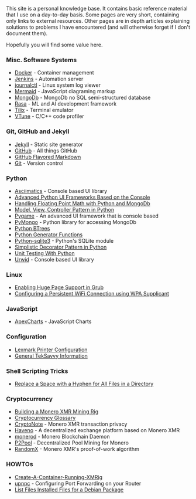 This site is a personal knowledge base. It contains basic reference material that I use on a day-to-day basis. Some pages are very short, containing only links to external resources. Other pages are in depth articles explaining solutions to problems I have encountered (and will otherwise forget if I don't document them).

Hopefully you will find some value here.

### Misc. Software Systems

* [Docker](/NadimGhaznavi/kb/wiki/Docker) - Container management
* [Jenkins](/NadimGhaznavi/kb/wiki/Jenkins) - Automation server
* [journalctl](/NadimGhaznavi/kb/wiki/journalctl) - Linux system log viewer
* [Mermaid](/NadimGhaznavi/kb/wiki/mermaid) - JavaScript diagraming markup
* [MongoDb](/NadimGhaznavi/kb/wiki/MongoDb) - MongoDb no SQL semi-structured database
* [Rasa](/NadimGhaznavi/kb/wiki/Rasa) - ML and AI development framework
* [Tilix](/NadimGhaznavi/kb/wiki/Tilix) - Terminal emulator
* [VTune](/NadimGhaznavi/kb/wiki/VTune) - C/C++ code profiler

### Git, GitHub and Jekyll
* [Jekyll](/NadimGhaznavi/kb/wiki/Jekyll) - Static site generator
* [GitHub](/NadimGhaznavi/kb/wiki/GitHub) - All things GitHub
* [GitHub Flavored Markdown](https://docs.github.com/en/get-started/writing-on-github)
* [Git](/NadimGhaznavi/kb/wiki/Git) - Version control

### Python
* [Asciimatics](/NadimGhaznavi/kb/wiki/Asciimatics) - Console based UI library
* [Advanced Python UI Frameworks Based on the Console](/NadimGhaznavi/kb/wiki/Advanced-Python-UI-Frameworks-Based-on-the-Console)
* [Handling Floating Point Math with Python and MongoDb](/NadimGhaznavi/kb/wiki/Handling-Floating-Point-Math-with-Python-and-MongoDb)
* [Model, View, Controller Pattern in Python](/NadimGhaznavi/kb/wiki/Model-View-Controller-Pattern-in-Python)
* [Pygame](/NadimGhaznavi/kb/wiki/Pygame) - An advanced UI framework that is console based
* [PyMongo](/NadimGhaznavi/kb/wiki/PyMongo) - Python library for accessing MongoDb
* [Python BTrees](/NadimGhaznavi/kb/wiki/Python-BTrees)
* [Python Generator Functions](/NadimGhaznavi/kb/wiki/Python-Generator-Functions)
* [Python-sqlite3](/NadimGhaznavi/kb/wiki/Python-sqlite3) - Python's SQLite module
* [Simplistic Decorator Pattern in Python](/NadimGhaznavi/kb/wiki/Simplistic-Decorator-Pattern-in-Python)
* [Unit Testing With Python](/NadimGhaznavi/kb/wiki/Unit-Testing-With-Python)
* [Urwid](/NadimGhaznavi/kb/wiki/Urwid) - Console based UI library

### Linux
* [Enabling Huge Page Support in Grub](/NadimGhaznavi/kb/wiki/Enabling-Huge-Page-Support-in-Grub)
* [Configuring a Persistent WiFi Connection using WPA Supplicant](/NadimGhaznavi/kb/wiki/Configuring-a-Persistent-WiFi-Connection-using-WPA-Supplicant)

### JavaScript
* [ApexCharts](/NadimGhaznavi/kb/wiki/Apex-Charts) - JavaScript Charts

### Configuration
* [Lexmark Printer Configuration](/NadimGhaznavi/kb/wiki/Lexmark-3224-DW-Printer)
* [General TekSavvy Information](/NadimGhaznavi/kb/wiki/General-TekSavvy-Information)

### Shell Scripting Tricks
* [Replace a Space with a Hyphen for All Files in a Directory](/NadimGhaznavi/kb/wiki/Replace-a-Space-with-a-Hyphen-for-All-Files-in-a-Directory)

### Cryptocurrency

* [Building a Monero XMR Mining Rig](/NadimGhaznavi/kb/wiki/Building-A-XMR-Mining-Rig)
* [Cryptocurrency Glossary](/NadimGhaznavi/kb/wiki/Cryptocurrency-Glossary)
* [CryptoNote](/NadimGhaznavi/kb/wiki/CryptoNote) - Monero XMR transaction privacy
* [Haveno](/NadimGhaznavi/kb/wiki/Haveno) - A decentralized exchange platform based on Monero XMR
* [monerod](/NadimGhaznavi/kb/wiki/Monero-Blockchain-Daemon) - Monero Blockchain Daemon
* [P2Pool](/NadimGhaznavi/kb/wiki/P2Pool) - Decentralized Pool Mining for Monero
* [RandomX](/NadimGhaznavi/kb/wiki/RandomX) - Monero XMR's proof-of-work algorithm

### HOWTOs
* [Create-A-Container-Running-XMRig](/NadimGhaznavi/kb/wiki/Deploy-xmrig-on-a-container)
* [upnpc](/NadimGhaznavi/kb/wiki/upnpc) - Configuring Port Forwarding on your Router
* [List Files Installed Files for a Debian Package](NadimGhaznavi/kb/wiki/List-Files-Installed-Files-for-a-Debian-Package)

